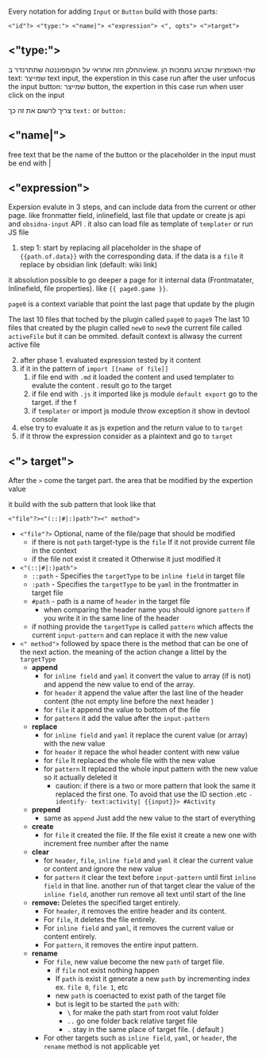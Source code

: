 Every notation for adding `Input` or `Button` build with those parts:

`<"id"?> <"type:"> <"name|"> <"expression"> <", opts"> <">target">`

## <"type:">
החלק הזה אחראי על הקומפוננטה שתתרנדר בview.
שתי האופציות שכרגע נתמכות הן 
text: שמייצר text input, the experstion in this case run after the user unfocus the input 
button: שמייצר button, the expertion in this case run when user click on the input

צריך לרשום את זה כך 
`text:` or `button:`

## <"name|">
free text that be the name of the button or the placeholder in the input
must be end with |

## <"expression">
Expersion evalute in 3 steps, and can include data from the current or other page. 
like fronmatter field, inlinefield, last file that update or create js api and `obsidna-input`
API . it also can load file as template of `templater` or run JS file 

1. step 1: start by replacing all placeholder in the shape of `{{path.of.data}}` with the corresponding data. if the data is a `file` it  replace by obsidian link (default: wiki link) 

it absolution possible to go deeper a page for it internal data (Frontmatater, Inlinefield, file properties). like `{{ page0.game }}`. 

`page0` is a context variable that point the last page that update by the plugin

The last 10 files that toched by the plugin called `page0` to `page9`
The last 10 files that created by the plugin called `new0` to `new9`
the current file called `activeFile` but it can be ommited. default context is allwasy the current active file


2. after phase 1.  evaluated expression tested by it content 
3. if it in the pattern of `import [[name of file]]`
	1. if file end with `.md` it loaded the content and used templater to evalute the content . result go to the target
	2. if file end with `.js` it imported like js module  `default export` go to the target. if the f
	3. if `templater` or import js module throw exception it show in devtool console
4. else try to evaluate it as js expetion and the return value to to `target`
5. if it throw the expression consider as a plaintext and go to `target`

## <"> target">
After the `>` come the target part. the area that be modified by the expertion value

it build with the sub pattern that look like that

`<"file"?><"(::|#|:)path"?><" method">`

- `<"file"?>` Optional, name of the file/page that should be modified
	- if there is not `path` target-type is the `file` If it not provide current file in the context
	- if the file not exist it created it Otherwise it just modified it
- `<"(::|#|:)path">` 
	- `::path` - Specifies the `targetType` to be `inline field` in target file
	- `:path` - Specifies the `targetType` to be `yaml` in the frontmatter in target file
	- `#path` - path is a name of  `header` in the target file
		-  when comparing  the header name you should ignore `pattern` if you write it in the same line of the header
	- if nothing provide the `targetType` is called `pattern` which affects the current `input-pattern` and can replace it with the new value
- `<" method">` followed by space there is the method that can be one of the next action. 
	the meaning of the action change a littel by the `targetType`
	- **append** 
		- for `inline field` and `yaml` it convert the value to array (if is not) and append the new value to end of the array.
		- for `header` it append the value after the last line of the header content (the not empty line before the next header )
		- for `file` it append the value to bottom of the file
		- for `pattern` it add the value after the `input-pattern`
	- **replace**
		-  for `inline field` and `yaml` it replace the curent value (or array) with the new value
		- for `header` it repace the whol header content with new value
		- for `file` It replaced the whole file with the new value
		- for `pattern` It replaced the whole input pattern with the new value so it actually deleted it
			- caution: if there is a two or more pattern that look the same it replaced the first one.  To avoid that use the ID section .etc `-identify- text:activity| {{input}}> #Activity`
	- **prepend**
		- same as `append` Just add the new value to the start of everything
	- **create**
		- for `file` it created the file. If the file exist it create a new one with increment free number after the name
	- **clear**
		- for `header`, `file`, `inline field` and `yaml` it clear the current value  or content and ignore the new value
		- for `pattern` it clear the text before `input-pattern` until first `inline field` in that line. another run of that target clear the value of the `inline field`, another run remove all text until start of the line
	-  **remove:** Deletes the specified target entirely.
	    - For `header`, it removes the entire header and its content.
	    - For `file`, it deletes the file entirely.
	    - For `inline field` and `yaml`, it removes the current value or content entirely.
	    - For `pattern`, it removes the entire input pattern.
	- **rename**
		- For `file`, new value become the new `path` of target file. 
			-  if `file` not exist nothing happen
			- If `path` is exist it generate a new `path` by incrementing index ex. `file 0`, `file 1`, etc
			- new `path` is coenacted to exist path of the target file
			- but is legit to be started the `path` with:
				-  `\` for make the path start from root valut folder
				- `..` go one folder back relative target file
				- `.` stay in the same place of target file. ( default ) 
		-  For other targets such as `inline field`, `yaml`, or `header`, the `rename` method is not applicable yet


